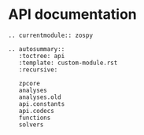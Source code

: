 # API documentation

```{eval-rst}
.. currentmodule:: zospy

.. autosummary::
   :toctree: api
   :template: custom-module.rst
   :recursive:

   zpcore
   analyses
   analyses.old
   api.constants
   api.codecs
   functions
   solvers
```